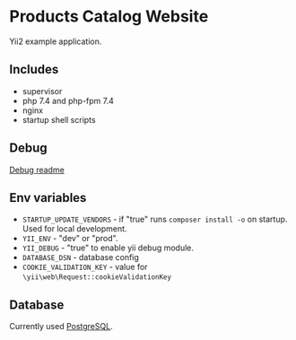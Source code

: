 # Products Catalog Website

Yii2 example application.

## Includes

* supervisor
* php 7.4 and php-fpm 7.4
* nginx
* startup shell scripts

## Debug

[Debug readme](docs/debug.md)

## Env variables

* `STARTUP_UPDATE_VENDORS` - if "true" runs `composer install -o` on startup. Used for local development.
* `YII_ENV` - "dev" or "prod".
* `YII_DEBUG` - "true" to enable yii debug module.
* `DATABASE_DSN` - database config
* `COOKIE_VALIDATION_KEY` - value for `\yii\web\Request::cookieValidationKey`


## Database

Currently used [PostgreSQL](https://www.postgresql.org/).